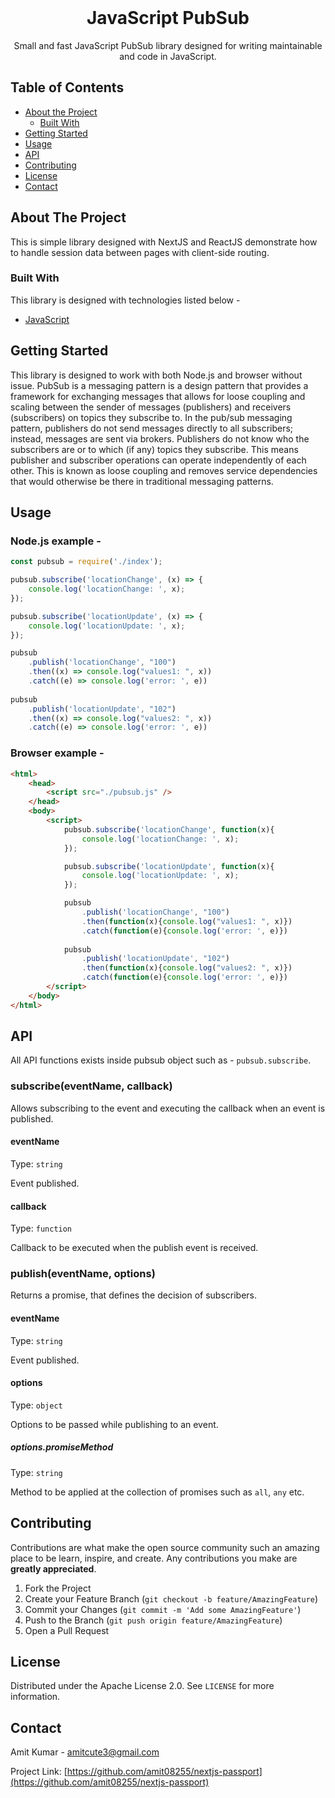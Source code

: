 
<!-- PROJECT LOGO -->
<br />
<p align="center">
  <h1 align="center">JavaScript PubSub</h1>

  <p align="center">
    Small and fast JavaScript PubSub library designed for writing maintainable and code in JavaScript.
    <br />
  </p>
</p>



<!-- TABLE OF CONTENTS -->
## Table of Contents

* [About the Project](#about-the-project)
  * [Built With](#built-with)
* [Getting Started](#getting-started)
* [Usage](#usage)
* [API](#api)
* [Contributing](#contributing)
* [License](#license)
* [Contact](#contact)


<!-- ABOUT THE PROJECT -->
## About The Project
This is simple library designed with NextJS and ReactJS demonstrate how to handle session data between pages with client-side routing.

### Built With
This library is designed with technologies listed below - 
* [JavaScript](https://www.javascript.com/)


<!-- GETTING STARTED -->
## Getting Started

This library is designed to work with both Node.js and browser without issue. PubSub is a messaging pattern is a design pattern that provides a framework for exchanging messages that allows for loose coupling and scaling between the sender of messages (publishers) and receivers (subscribers) on topics they subscribe to.
In the pub/sub messaging pattern, publishers do not send messages directly to all subscribers; instead, messages are sent via brokers. Publishers do not know who the subscribers are or to which (if any) topics they subscribe. This means publisher and subscriber operations can operate independently of each other. This is known as loose coupling and removes service dependencies that would otherwise be there in traditional messaging patterns.


<!-- USAGE EXAMPLES -->
## Usage

### Node.js example -

```js
const pubsub = require('./index');

pubsub.subscribe('locationChange', (x) => {
    console.log('locationChange: ', x);
});

pubsub.subscribe('locationUpdate', (x) => {
    console.log('locationUpdate: ', x);
});

pubsub
	.publish('locationChange', "100")
	.then((x) => console.log("values1: ", x))
    .catch((e) => console.log('error: ', e))
    
pubsub
	.publish('locationUpdate', "102")
	.then((x) => console.log("values2: ", x))
    .catch((e) => console.log('error: ', e))
```

### Browser example -

```html
<html>
    <head>
        <script src="./pubsub.js" />
    </head>
    <body>
        <script>
            pubsub.subscribe('locationChange', function(x){
                console.log('locationChange: ', x);
            });

            pubsub.subscribe('locationUpdate', function(x){
                console.log('locationUpdate: ', x);
            });

            pubsub
                .publish('locationChange', "100")
                .then(function(x){console.log("values1: ", x)})
                .catch(function(e){console.log('error: ', e)})
                
            pubsub
                .publish('locationUpdate', "102")
                .then(function(x){console.log("values2: ", x)})
                .catch(function(e){console.log('error: ', e)})
        </script>
    </body>
</html>
```

<!-- API -->

## API

All API functions exists inside pubsub object such as - `pubsub.subscribe`.

### subscribe(eventName, callback)

Allows subscribing to the event and executing the callback when an event is published.

#### eventName

Type: `string`

Event published.

#### callback

Type: `function`

Callback to be executed when the publish event is received.

### publish(eventName, options)

Returns a promise, that defines the decision of subscribers.

#### eventName

Type: `string`

Event published.

#### options

Type: `object`

Options to be passed while publishing to an event.

##### options.promiseMethod

Type: `string`

Method to be applied at the collection of promises such as `all`, `any` etc.

<!-- CONTRIBUTING -->
## Contributing

Contributions are what make the open source community such an amazing place to be learn, inspire, and create. Any contributions you make are **greatly appreciated**.

1. Fork the Project
2. Create your Feature Branch (`git checkout -b feature/AmazingFeature`)
3. Commit your Changes (`git commit -m 'Add some AmazingFeature'`)
4. Push to the Branch (`git push origin feature/AmazingFeature`)
5. Open a Pull Request



<!-- LICENSE -->
## License

Distributed under the Apache License 2.0. See `LICENSE` for more information.



<!-- CONTACT -->
## Contact

Amit Kumar - amitcute3@gmail.com

Project Link: [https://github.com/amit08255/nextjs-passport](https://github.com/amit08255/nextjs-passport)

